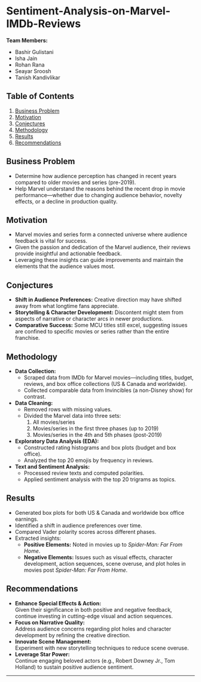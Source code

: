 # Sentiment-Analysis-on-Marvel-IMDb-Reviews


**Team Members:**  
- Bashir Gulistani  
- Isha Jain  
- Rohan Rana  
- Seayar Sroosh  
- Tanish Kandivlikar  

## Table of Contents
1. [Business Problem](#business-problem)
2. [Motivation](#motivation)
3. [Conjectures](#conjectures)
4. [Methodology](#methodology)
5. [Results](#results)
6. [Recommendations](#recommendations)

## Business Problem
- Determine how audience perception has changed in recent years compared to older movies and series (pre-2019).  
- Help Marvel understand the reasons behind the recent drop in movie performance—whether due to changing audience behavior, novelty effects, or a decline in production quality.

## Motivation
- Marvel movies and series form a connected universe where audience feedback is vital for success.  
- Given the passion and dedication of the Marvel audience, their reviews provide insightful and actionable feedback.  
- Leveraging these insights can guide improvements and maintain the elements that the audience values most.

## Conjectures
- **Shift in Audience Preferences:** Creative direction may have shifted away from what longtime fans appreciate.  
- **Storytelling & Character Development:** Discontent might stem from aspects of narrative or character arcs in newer productions.  
- **Comparative Success:** Some MCU titles still excel, suggesting issues are confined to specific movies or series rather than the entire franchise.

## Methodology
- **Data Collection:**  
  - Scraped data from IMDb for Marvel movies—including titles, budget, reviews, and box office collections (US & Canada and worldwide).  
  - Collected comparable data from Invincibles (a non-Disney show) for contrast.
- **Data Cleaning:**  
  - Removed rows with missing values.
  - Divided the Marvel data into three sets:  
    1. All movies/series  
    2. Movies/series in the first three phases (up to 2019)  
    3. Movies/series in the 4th and 5th phases (post-2019)
- **Exploratory Data Analysis (EDA):**  
  - Constructed rating histograms and box plots (budget and box office).  
  - Analyzed the top 20 emojis by frequency in reviews.
- **Text and Sentiment Analysis:**  
  - Processed review texts and computed polarities.
  - Applied sentiment analysis with the top 20 trigrams as topics.

## Results
- Generated box plots for both US & Canada and worldwide box office earnings.
- Identified a shift in audience preferences over time.
- Compared Vader polarity scores across different phases.
- Extracted insights:
  - **Positive Elements:** Noted in movies up to *Spider-Man: Far From Home*.
  - **Negative Elements:** Issues such as visual effects, character development, action sequences, scene overuse, and plot holes in movies post *Spider-Man: Far From Home*.

## Recommendations
- **Enhance Special Effects & Action:**  
  Given their significance in both positive and negative feedback, continue investing in cutting-edge visual and action sequences.
- **Focus on Narrative Quality:**  
  Address audience concerns regarding plot holes and character development by refining the creative direction.
- **Innovate Scene Management:**  
  Experiment with new storytelling techniques to reduce scene overuse.
- **Leverage Star Power:**  
  Continue engaging beloved actors (e.g., Robert Downey Jr., Tom Holland) to sustain positive audience sentiment.

---

